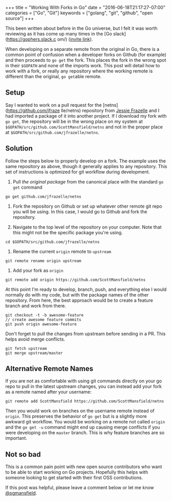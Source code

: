 +++
title = "Working With Forks in Go"
date = "2016-06-18T21:17:27-07:00"
categories = ["Go", "Git"]
keywords = ["golang", "git", "github", "open source"]
+++

This been written about before in the Go universe, but I felt it was worth
reviewing as it has come up many times in the [Go slack](https://gophers.slack.c
om/) ([invite link](https://invite.slack.golangbridge.org/)).

When developing on a separate remote from the original in Go, there is a common
point of confusion when a developer forks on Github (for example) and then
proceeds to `go get` the fork. This places the fork in the wrong spot in their
`$GOPATH` and none of the imports work. This post will detail how to work with a
fork, or really any repository where the working remote is different than the
original, `go get`able remote.

## Setup

Say I wanted to work on a pull request for the [netns](https://github.com/jfraze
lle/netns) repository from [Jessie Frazelle](https://blog.jessfraz.com/) and I
had imported a package of it into another project. If I download my fork with
`go get`, the repository will be in the wrong place on my system at 
`$GOPATH/src/github.com/ScottMansfield/netns` and not in the proper place at
`$GOPATH/src/github.com/jfrazelle/netns`.

## Solution

Follow the steps below to properly develop on a fork. The example uses the same
repository as above, though it generally applies to any repository. This set of
instructions is optimized for git workflow during development.

1. Pull *the original package* from the canonical place with the standard
`go get` command
```
go get github.com/jfrazelle/netns
```

1. Fork the repository on Github or set up whatever other remote git repo you
will be using. In this case, I would go to Github and fork the repository.

1. Navigate to the top level of the repository on your computer. Note that this
might not be the specific package you're using.
```
cd $GOPATH/src/github.com/jfrazelle/netns
```

1. Rename the current `origin` remote to `upstream`
```
git remote rename origin upstream
```

1. Add your fork as `origin`
```
git remote add origin https://github.com/ScottMansfield/netns
```

At this point I'm ready to develop, branch, push, and everything else I would
normally do with my code, but with the package names of the other repository.
From here, the best approach would be to create a feature branch and work from
there.

```
git checkout -t -b awesome-feature
// create awesome feature commits
git push origin awesome-feature
```

Don't forget to pull the changes from upstream before sending in a PR. This
helps avoid merge conflicts.

```
git fetch upstream
git merge upstream/master
``` 

## Alternative Remote Names

If you are not as comfortable with using git commands directly on your go repo
to pull in the latest upstream changes, you can instead add your fork as a
remote named after your username:

```
git remote add ScottMansfield https://github.com/ScottMansfield/netns
```

Then you would work on branches on the username remote instead of `origin`. This
preserves the behavior of `go get` but is a slightly more awkward git workflow.
You would be working on a remote not called `origin` and the `go get -u` command
might end up causing merge conflicts if you were developing on the `master`
branch. This is why feature branches are so important.

## Not so bad

This is a common pain point with new open source contributors who want to be
able to start working on Go projects. Hopefully this helps with someone looking
to get started with their first OSS contributions.

If this post was helpful, please leave a comment below or let me know
[@sgmansfield](https://twitter.com/sgmansfield).